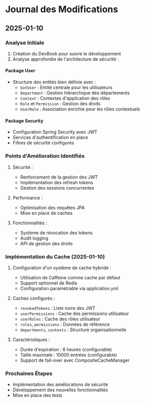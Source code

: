 # Journal des Modifications

## 2025-01-10
### Analyse Initiale
1. Création du DevBook pour suivre le développement
2. Analyse approfondie de l'architecture de sécurité :

#### Package User
- Structure des entités bien définie avec :
  - `GotUser` : Entité centrale pour les utilisateurs
  - `Department` : Gestion hiérarchique des départements
  - `Context` : Contextes d'application des rôles
  - `Role` et `Permission` : Gestion des droits
  - `UserRole` : Association enrichie pour les rôles contextuels

#### Package Security
- Configuration Spring Security avec JWT
- Services d'authentification en place
- Filtres de sécurité configurés

### Points d'Amélioration Identifiés
1. Sécurité :
   - Renforcement de la gestion des JWT
   - Implémentation des refresh tokens
   - Gestion des sessions concurrentes

2. Performance :
   - Optimisation des requêtes JPA
   - Mise en place de caches

3. Fonctionnalités :
   - Système de révocation des tokens
   - Audit logging
   - API de gestion des droits

### Implémentation du Cache (2025-01-10)
1. Configuration d'un système de cache hybride :
   - Utilisation de Caffeine comme cache par défaut
   - Support optionnel de Redis
   - Configuration paramétrable via application.yml

2. Caches configurés :
   - `revokedTokens` : Liste noire des JWT
   - `userPermissions` : Cache des permissions utilisateur
   - `userRoles` : Cache des rôles utilisateur
   - `roles`, `permissions` : Données de référence
   - `departments`, `contexts` : Structure organisationnelle

3. Caractéristiques :
   - Durée d'expiration : 6 heures (configurable)
   - Taille maximale : 10000 entrées (configurable)
   - Support de fail-over avec CompositeCacheManager

### Prochaines Étapes
- Implémentation des améliorations de sécurité
- Développement des nouvelles fonctionnalités
- Mise en place des tests
